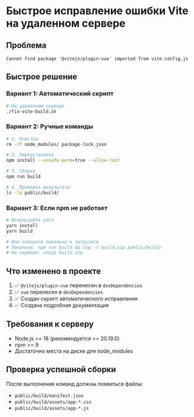 # Быстрое исправление ошибки Vite на удаленном сервере

## Проблема
```
Cannot find package '@vitejs/plugin-vue' imported from vite.config.js
```

## Быстрое решение

### Вариант 1: Автоматический скрипт
```bash
# На удаленном сервере
./fix-vite-build.sh
```

### Вариант 2: Ручные команды
```bash
# 1. Очистка
rm -rf node_modules/ package-lock.json

# 2. Переустановка
npm install --unsafe-perm=true --allow-root

# 3. Сборка
npm run build

# 4. Проверка результата
ls -la public/build/
```

### Вариант 3: Если npm не работает
```bash
# Используйте yarn
yarn install
yarn build

# Или соберите локально и загрузите
# Локально: npm run build && zip -r build.zip public/build/
# На сервере: unzip build.zip
```

## Что изменено в проекте
1. ✅ `@vitejs/plugin-vue` перенесен в `devDependencies`
2. ✅ `vue` перенесен в `devDependencies` 
3. ✅ Создан скрипт автоматического исправления
4. ✅ Создана подробная документация

## Требования к серверу
- Node.js >= 18 (рекомендуется >= 20.19.0)
- npm >= 9
- Достаточно места на диске для node_modules

## Проверка успешной сборки
После выполнения команд должны появиться файлы:
- `public/build/manifest.json`
- `public/build/assets/app-*.css`
- `public/build/assets/app-*.js`
